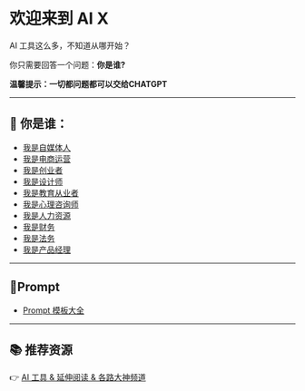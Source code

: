 # 欢迎来到 AI X

AI 工具这么多，不知道从哪开始？

你只需要回答一个问题：**你是谁?**

**温馨提示：一切都问题都可以交给CHATGPT**

---

## 👥 你是谁：

- [我是自媒体人](roles/media-creator.md)
- [我是电商运营](roles/ecommerce.html)
- [我是创业者](roles/founder.md)
- [我是设计师](roles/designer-creator.md)
- [我是教育从业者](roles/educator.md)
- [我是心理咨询师](roles/psychologist.md)
- [我是人力资源](roles/hr.md)
- [我是财务](roles/finance.md)
- [我是法务](roles/legal.md)
- [我是产品经理](roles/product-manager.md)


---

## 🚀Prompt
- [Prompt 模板大全](prompt.md)

---

## 📚 推荐资源  
👉 [AI 工具 & 延伸阅读 & 各路大神频道](./resources.md)
